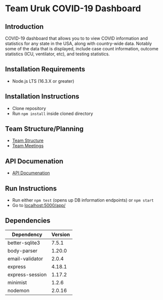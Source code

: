 # Team Uruk COVID-19 Dashboard

## Introduction
COVID-19 dashboard that allows you to to view COVID information and statistics for any state in the USA, along with country-wide data. Notably some of the data that is displayed, include case count information, outcome statistics (ICU, ventilator, etc), and testing statistics.

## Installation Requirements
* Node.js LTS (16.3.X or greater)

## Installation Instructions
* Clone repository
* Run `npm install` inside cloned directory


## Team Structure/Planning
* [Team Structure](docs/roles.md)
* [Team Meetings](docs/meetings.md)

## API Documenation
* [API Documenation ](docs/api-endpoints.md)

## Run Instructions
* Run either `npm test` (opens up DB information endpoints) or `npm start`
* Go to [localhost:5000/app/](http:localhost:5000/app/)

## Dependencies

Dependency | Version 
--- | ---
better-sqlite3 | 7.5.1
body-parser | 1.20.0
email-validator | 2.0.4
express | 4.18.1
express-session | 1.17.2
minimist | 1.2.6
nodemon | 2.0.16
